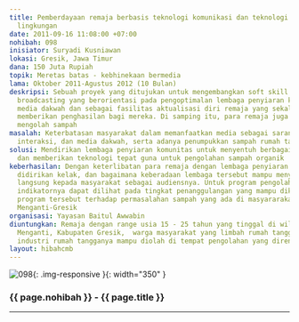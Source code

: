 ```yaml
---
title: Pemberdayaan remaja berbasis teknologi komunikasi dan teknologi pengolahan
  lingkungan
date: 2011-09-16 11:08:00 +07:00
nohibah: 098
inisiator: Suryadi Kusniawan
lokasi: Gresik, Jawa Timur
dana: 150 Juta Rupiah
topik: Meretas batas - kebhinekaan bermedia
lama: Oktober 2011-Agustus 2012 (10 Bulan)
deskripsi: Sebuah proyek yang ditujukan untuk mengembangkan soft skill remaja di bidang
  broadcasting yang berorientasi pada pengoptimalan lembaga penyiaran komunitas sebagai
  media dakwah dan sebagai fasilitas aktualisasi diri remaja yang sekaligus mampu
  memberikan penghasilan bagi mereka. Di samping itu, para remaja juga diajarkan untuk
  mengolah sampah
masalah: Keterbatasan masyarakat dalam memanfaatkan media sebagai sarana komunikasi,
  interaksi, dan media dakwah, serta adanya penumpukkan sampah rumah tangga
solusi: Mendirikan lembaga penyiaran komunitas untuk menyentuh berbagai lapisan masyarakat
  dan memberikan teknologi tepat guna untuk pengolahan sampah organik
keberhasilan: Dengan keterlibatan para remaja dengan lembaga penyiaran komunitas yang
  didirikan kelak, dan bagaimana keberadaan lembaga tersebut mampu menyentuh secara
  langsung kepada masyarakat sebagai audiensnya. Untuk program pengolahan sampah,
  indikatornya dapat dilihat pada tingkat penanggulangan yang mampu dikoogtasi oleh
  program tersebut terhadap permasalahan sampah yang ada di masyararakat di wilayah
  Menganti-Gresik
organisasi: Yayasan Baitul Awwabin
diuntungkan: Remaja dengan range usia 15 - 25 tahun yang tinggal di wilayah Kecamatan
  Menganti, Kabupaten Gresik,  warga masyarakat yang limbah rumah tangga dan limbah
  industri rumah tangganya mampu diolah di tempat pengolahan yang direncanakan
layout: hibahcmb
---
```


![098](/static/img/hibahcmb/098.png){: .img-responsive }{: width="350" }

### {{ page.nohibah }} - {{ page.title }}

---
